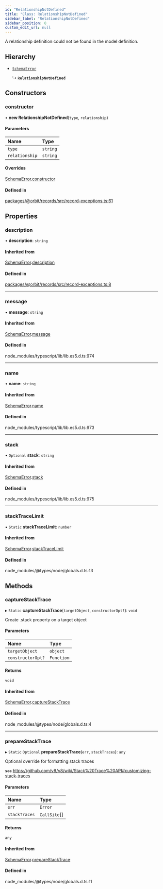 ```yaml
---
id: "RelationshipNotDefined"
title: "Class: RelationshipNotDefined"
sidebar_label: "RelationshipNotDefined"
sidebar_position: 0
custom_edit_url: null
---
```


A relationship definition could not be found in the model definition.

## Hierarchy

- [`SchemaError`](SchemaError.md)

  ↳ **`RelationshipNotDefined`**

## Constructors

### constructor

• **new RelationshipNotDefined**(`type`, `relationship`)

#### Parameters

| Name | Type |
| :------ | :------ |
| `type` | `string` |
| `relationship` | `string` |

#### Overrides

[SchemaError](SchemaError.md).[constructor](SchemaError.md#constructor)

#### Defined in

[packages/@orbit/records/src/record-exceptions.ts:61](https://github.com/orbitjs/orbit/blob/6e0cbd41/packages/@orbit/records/src/record-exceptions.ts#L61)

## Properties

### description

• **description**: `string`

#### Inherited from

[SchemaError](SchemaError.md).[description](SchemaError.md#description)

#### Defined in

[packages/@orbit/records/src/record-exceptions.ts:8](https://github.com/orbitjs/orbit/blob/6e0cbd41/packages/@orbit/records/src/record-exceptions.ts#L8)

___

### message

• **message**: `string`

#### Inherited from

[SchemaError](SchemaError.md).[message](SchemaError.md#message)

#### Defined in

node_modules/typescript/lib/lib.es5.d.ts:974

___

### name

• **name**: `string`

#### Inherited from

[SchemaError](SchemaError.md).[name](SchemaError.md#name)

#### Defined in

node_modules/typescript/lib/lib.es5.d.ts:973

___

### stack

• `Optional` **stack**: `string`

#### Inherited from

[SchemaError](SchemaError.md).[stack](SchemaError.md#stack)

#### Defined in

node_modules/typescript/lib/lib.es5.d.ts:975

___

### stackTraceLimit

▪ `Static` **stackTraceLimit**: `number`

#### Inherited from

[SchemaError](SchemaError.md).[stackTraceLimit](SchemaError.md#stacktracelimit)

#### Defined in

node_modules/@types/node/globals.d.ts:13

## Methods

### captureStackTrace

▸ `Static` **captureStackTrace**(`targetObject`, `constructorOpt?`): `void`

Create .stack property on a target object

#### Parameters

| Name | Type |
| :------ | :------ |
| `targetObject` | `object` |
| `constructorOpt?` | `Function` |

#### Returns

`void`

#### Inherited from

[SchemaError](SchemaError.md).[captureStackTrace](SchemaError.md#capturestacktrace)

#### Defined in

node_modules/@types/node/globals.d.ts:4

___

### prepareStackTrace

▸ `Static` `Optional` **prepareStackTrace**(`err`, `stackTraces`): `any`

Optional override for formatting stack traces

**`see`** https://github.com/v8/v8/wiki/Stack%20Trace%20API#customizing-stack-traces

#### Parameters

| Name | Type |
| :------ | :------ |
| `err` | `Error` |
| `stackTraces` | `CallSite`[] |

#### Returns

`any`

#### Inherited from

[SchemaError](SchemaError.md).[prepareStackTrace](SchemaError.md#preparestacktrace)

#### Defined in

node_modules/@types/node/globals.d.ts:11
